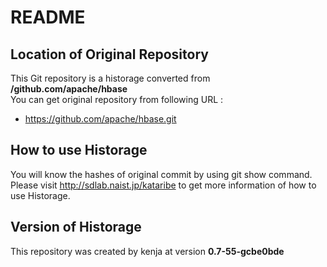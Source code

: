 # README
## Location of Original Repository
This Git repository is a historage converted from **/github.com/apache/hbase**  
You can get original repository from following URL :

- https://github.com/apache/hbase.git

## How to use Historage
You will know the hashes of original commit by using git show command.  
Please visit <http://sdlab.naist.jp/kataribe> to get more information of how to use Historage.

## Version of Historage
This repository was created by kenja at version **0.7-55-gcbe0bde**
